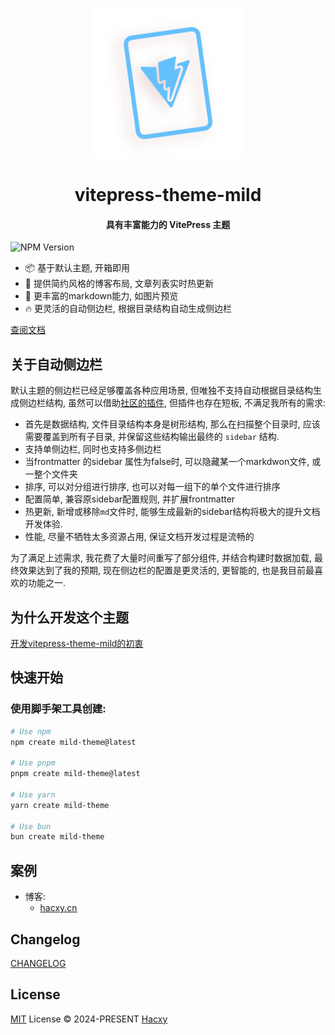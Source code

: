<p align="center">
  <img width="240" style="text-align:center;" src="https://raw.githubusercontent.com/hacxy/hacxy/main/images/simple-icons_vitepress%20(1).png"/>
</p>

<h1 align="center">
 vitepress-theme-mild
</h1>

<h4 align="center">
具有丰富能力的 VitePress 主题
</h4>

![NPM Version](https://img.shields.io/npm/v/vitepress-theme-mild)

- 📦 基于默认主题, 开箱即用
- 📃 提供简约风格的博客布局, 文章列表实时热更新
- 📖 更丰富的markdown能力, 如图片预览
- 🔥 更灵活的自动侧边栏, 根据目录结构自动生成侧边栏

[查阅文档](https://theme.hacxy.cn)

## 关于自动侧边栏

默认主题的侧边栏已经足够覆盖各种应用场景, 但唯独不支持自动根据目录结构生成侧边栏结构, 虽然可以借助[社区的插件](https://github.com/hacxy/awesome-vitepress?tab=readme-ov-file#community-plugins), 但插件也存在短板, 不满足我所有的需求:

- 首先是数据结构, 文件目录结构本身是树形结构, 那么在扫描整个目录时, 应该需要覆盖到所有子目录, 并保留这些结构输出最终的 `sidebar` 结构.
- 支持单侧边栏, 同时也支持多侧边栏
- 当frontmatter 的sidebar 属性为false时, 可以隐藏某一个markdwon文件, 或一整个文件夹
- 排序, 可以对分组进行排序, 也可以对每一组下的单个文件进行排序
- 配置简单, 兼容原sidebar配置规则, 并扩展frontmatter
- 热更新, 新增或移除`md`文件时, 能够生成最新的sidebar结构将极大的提升文档开发体验.
- 性能, 尽量不牺牲太多资源占用, 保证文档开发过程是流畅的

为了满足上述需求, 我花费了大量时间重写了部分组件, 并结合构建时数据加载, 最终效果达到了我的预期, 现在侧边栏的配置是更灵活的, 更智能的, 也是我目前最喜欢的功能之一.

## 为什么开发这个主题

[开发vitepress-theme-mild的初衷](https://hacxy.cn/docs/posts/dev-vitepress-theme/)

## 快速开始

### 使用脚手架工具创建:

```sh
# Use npm
npm create mild-theme@latest

# Use pnpm
pnpm create mild-theme@latest

# Use yarn
yarn create mild-theme

# Use bun
bun create mild-theme
```

## 案例

- 博客:
  - [hacxy.cn](https://hacxy.cn)

## Changelog

[CHANGELOG](./packages/docs/CHANGELOG.md)

## License

[MIT](./LICENSE) License &copy; 2024-PRESENT [Hacxy](https://github.com/hacxy)
